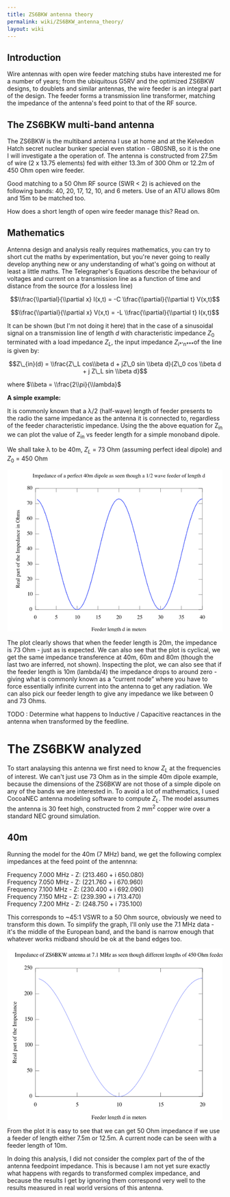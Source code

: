 ```yaml
---
title: ZS6BKW antenna theory
permalink: wiki/ZS6BKW_antenna_theory/
layout: wiki
---
```


Introduction
------------

Wire antennas with open wire feeder matching stubs have interested me
for a number of years; from the ubiquitous G5RV and the optimized ZS6BKW
designs, to doublets and similar antennas, the wire feeder is an
integral part of the design. The feeder forms a transmission line
transformer, matching the impedance of the antenna's feed point to that
of the RF source.

  

The ZS6BKW multi-band antenna
-----------------------------

The ZS6BKW is the multiband antenna I use at home and at the Kelvedon
Hatch secret nuclear bunker special even station - GB0SNB, so it is the
one I will investigate a the operation of. The antenna is constructed
from 27.5m of wire (2 x 13.75 elements) fed with either 13.3m of 300 Ohm
or 12.2m of 450 Ohm open wire feeder.

Good matching to a 50 Ohm RF source (SWR &lt; 2) is achieved on the
following bands: 40, 20, 17, 12, 10, and 6 meters. Use of an ATU allows
80m and 15m to be matched too.

How does a short length of open wire feeder manage this? Read on.

  

Mathematics
-----------

Antenna design and analysis really requires mathematics, you can try to
short cut the maths by experimentation, but you're never going to really
develop anything new or any understanding of what's going on without at
least a little maths. The Telegrapher's Equations describe the behaviour
of voltages and current on a transmission line as a function of time and
distance from the source (for a lossless line)

$$\\frac{\\partial}{\\partial x} I(x,t) =
-C \\frac{\\partial}{\\partial t} V(x,t)$$

$$\\frac{\\partial}{\\partial x} V(x,t) =
-L \\frac{\\partial}{\\partial t} I(x,t)$$

It can be shown (but I'm not doing it here) that in the case of a
sinusoidal signal on a transmission line of length
<span class="texhtml">*d*</span> with characteristic impedance
<span class="texhtml">*Z*<sub>0</sub></span> terminated with a load
impedance <span class="texhtml">*Z*<sub>*L*</sub></span>, the input
impedance <span class="texhtml">*Z*<sub>*i**'n***</sub></span>of the
line is given by:

$$Z\_{in}(d) = \\frac{Z\_L cos\\beta d + jZ\_0 sin \\beta d}{Z\_0 cos \\beta d + j Z\_L sin \\beta d}$$

where $\\beta = \\frac{2\\pi}{\\lambda}$

**A simple example:**

It is commonly known that a λ/2 (half-wave) length of feeder presents to
the radio the same impedance as the antenna it is connected to,
regardless of the feeder characteristic impedance. Using the the above
equation for Z<sub>in</sub> we can plot the value of Z<sub>in</sub> vs
feeder length for a simple monoband dipole.

We shall take λ to be 40m,
<span class="texhtml">*Z*<sub>*L*</sub></span> = 73 Ohm (assuming
perfect ideal dipole) and <span class="texhtml">*Z*<sub>0</sub></span> =
450 Ohm

![`40mdipole-feeder.png`](40mdipole-feeder.png "40mdipole-feeder.png")

The plot clearly shows that when the feeder length is 20m, the impedance
is 73 Ohm - just as is expected. We can also see that the plot is
cyclical, we get the same impedance transference at 40m, 60m and 80m
(though the last two are inferred, not shown). Inspecting the plot, we
can also see that if the feeder length is 10m (lambda/4) the impedance
drops to around zero - giving what is commonly known as a “current node”
where you have to force essentially infinite current into the antenna to
get any radiation. We can also pick our feeder length to give any
impedance we like between 0 and 73 Ohms.

TODO : Determine what happens to Inductive / Capacitive reactances in
the antenna when transformed by the feedline.

The ZS6BKW analyzed
===================

To start analaysing this antenna we first need to know
<span class="texhtml">*Z*<sub>*L*</sub></span> at the frequencies of
interest. We can't just use 73 Ohm as in the simple 40m dipole example,
because the dimensions of the ZS6BKW are not those of a simple dipole on
any of the bands we are interested in. To avoid a lot of mathematics, I
used CocoaNEC antenna modeling software to compute
<span class="texhtml">*Z*<sub>*L*</sub></span>. The model assumes the
antenna is 30 feet high, constructed from 2 mm<sup>2</sup> copper wire
over a standard NEC ground simulation.

40m
---

Running the model for the 40m (7 MHz) band, we get the following complex
impedances at the feed point of the antennna:

Frequency 7.000 MHz - Z: (213.460 + i 650.080)  
Frequency 7.050 MHz - Z: (221.760 + i 670.960)  
Frequency 7.100 MHz - Z: (230.400 + i 692.090)  
Frequency 7.150 MHz - Z: (239.390 + i 713.470)  
Frequency 7.200 MHz - Z: (248.750 + i 735.100)

This corresponds to ~45:1 VSWR to a 50 Ohm source, obviously we need to
transform this down. To simplify the graph, I'll only use the 7.1 MHz
data - it's the middle of the European band, and the band is narrow
enough that whatever works midband should be ok at the band edges too.

<img src="Zs6bkw-40m.png" title="Zs6bkw-40m.png" alt="Zs6bkw-40m.png" width="600" height="400" />

From the plot it is easy to see that we can get 50 Ohm impedance if we
use a feeder of length either 7.5m or 12.5m. A current node can be seen
with a feeder length of 10m.

In doing this analysis, I did not consider the complex part of the of
the antenna feedpoint impedance. This is because I am not yet sure
exactly what happens with regards to transformed complex impedance, and
because the results I get by ignoring them correspond very well to the
results measured in real world versions of this antenna.
